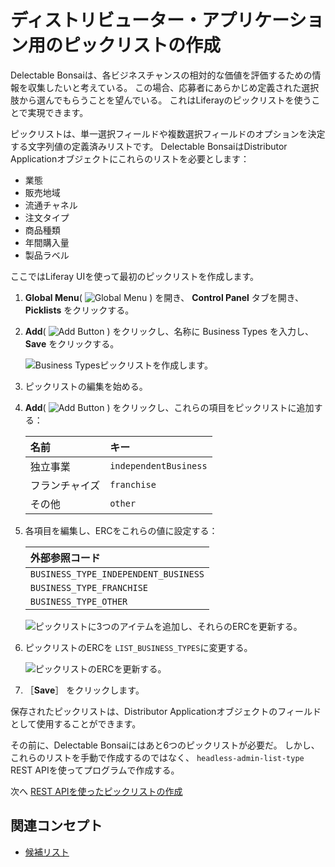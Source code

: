 # ディストリビューター・アプリケーション用のピックリストの作成

Delectable Bonsaiは、各ビジネスチャンスの相対的な価値を評価するための情報を収集したいと考えている。 この場合、応募者にあらかじめ定義された選択肢から選んでもらうことを望んでいる。 これはLiferayのピックリストを使うことで実現できます。

ピックリストは、単一選択フィールドや複数選択フィールドのオプションを決定する文字列値の定義済みリストです。 Delectable BonsaiはDistributor Applicationオブジェクトにこれらのリストを必要とします：

* 業態
* 販売地域
* 流通チャネル
* 注文タイプ
* 商品種類
* 年間購入量
* 製品ラベル

ここではLiferay UIを使って最初のピックリストを作成します。

1. **Global Menu**( ![Global Menu](../../images/icon-applications-menu.png) ) を開き、 **Control Panel** タブを開き、 **Picklists** をクリックする。

1. **Add**( ![Add Button](../../images/icon-add.png) ) をクリックし、名称に Business Types を入力し、 **Save** をクリックする。

   ![Business Typesピックリストを作成します。](creating-picklists-for-distributor-applications/images/01.png)

1. ピックリストの編集を始める。

1. **Add**( ![Add Button](../../images/icon-add.png) ) をクリックし、これらの項目をピックリストに追加する：

   | 名前      | キー                    |
   |:------- |:--------------------- |
   | 独立事業    | `independentBusiness` |
   | フランチャイズ | `franchise`           |
   | その他     | `other`               |

1. 各項目を編集し、ERCをこれらの値に設定する：

   | 外部参照コード                              |
   |:------------------------------------ |
   | `BUSINESS_TYPE_INDEPENDENT_BUSINESS` |
   | `BUSINESS_TYPE_FRANCHISE`            |
   | `BUSINESS_TYPE_OTHER`                |

   ![ピックリストに3つのアイテムを追加し、それらのERCを更新する。](./creating-picklists-for-distributor-applications/images/02.png)

1. ピックリストのERCを `LIST_BUSINESS_TYPES`に変更する。

   ![ピックリストのERCを更新する。](./creating-picklists-for-distributor-applications/images/03.png)

1. ［**Save**］ をクリックします。

保存されたピックリストは、Distributor Applicationオブジェクトのフィールドとして使用することができます。

その前に、Delectable Bonsaiにはあと6つのピックリストが必要だ。 しかし、これらのリストを手動で作成するのではなく、 `headless-admin-list-type` REST APIを使ってプログラムで作成する。

次へ [REST APIを使ったピックリストの作成](./creating-picklists-using-rest-apis.md)

## 関連コンセプト

* [候補リスト](https://learn.liferay.com/ja/w/dxp/building-applications/objects/picklists)

